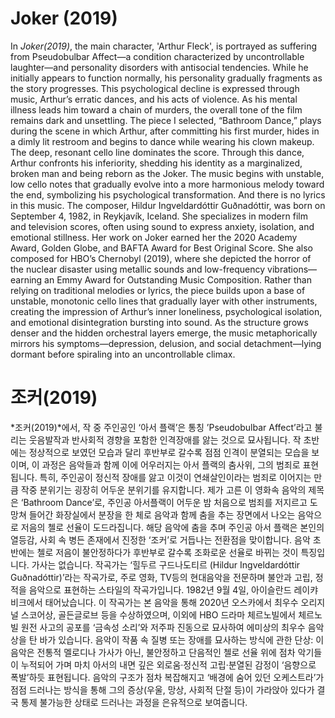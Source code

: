 # Joker (2019)

In *Joker(2019)*, the main character, 'Arthur Fleck', is portrayed as suffering from Pseudobulbar Affect—a condition characterized by uncontrollable laughter—and personality disorders with antisocial tendencies. While he initially appears to function normally, his personality gradually fragments as the story progresses. This psychological decline is expressed through music, Arthur’s erratic dances, and his acts of violence. As his mental illness leads him toward a chain of murders, the overall tone of the film remains dark and unsettling. The piece I selected, “Bathroom Dance,” plays during the scene in which Arthur, after committing his first murder, hides in a dimly lit restroom and begins to dance while wearing his clown makeup. The deep, resonant cello line dominates the score. Through this dance, Arthur confronts his inferiority, shedding his identity as a marginalized, broken man and being reborn as the Joker. The music begins with unstable, low cello notes that gradually evolve into a more harmonious melody toward the end, symbolizing his psychological transformation. And there is no lyrics in this music. The composer, Hildur Ingveldardóttir Guðnadóttir, was born on September 4, 1982, in Reykjavík, Iceland. She specializes in modern film and television scores, often using sound to express anxiety, isolation, and emotional stillness. Her work on Joker earned her the 2020 Academy Award, Golden Globe, and BAFTA Award for Best Original Score. She also composed for HBO’s Chernobyl (2019), where she depicted the horror of the nuclear disaster using metallic sounds and low-frequency vibrations—earning an Emmy Award for Outstanding Music Composition. Rather than relying on traditional melodies or lyrics, the piece builds upon a base of unstable, monotonic cello lines that gradually layer with other instruments, creating the impression of Arthur’s inner loneliness, psychological isolation, and emotional disintegration bursting into sound. As the structure grows denser and the hidden orchestral layers emerge, the music metaphorically mirrors his symptoms—depression, delusion, and social detachment—lying dormant before spiraling into an uncontrollable climax.

# 조커(2019)

*조커(2019)*에서, 작 중 주인공인 ‘아서 플랙’은 통칭 ’Pseudobulbar Affect’라고 불리는 웃음발작과 반사회적 경향을 포함한 인격장애를 앓는 것으로 묘사됩니다. 작 초반에는 정상적으로 보였던 모습과 달리 후반부로 갈수록 점점 인격이 분열되는 모습을 보이며, 이 과정은 음악들과 함께 이에 어우러지는 아서 플랙의 춤사위, 그의 범죄로 표현됩니다. 특히, 주인공이 정신적 장애를 앓고 이것이 연쇄살인이라는 범죄로 이어지는 만큼 작중 분위기는 굉장히 어두운 분위기를 유지합니다. 제가 고른 이 영화속 음악의 제목은 ‘Bathroom Dance’로, 주인공 아서플랙이 어두운 밤 처음으로 범죄를 저지르고 도망쳐 들어간 화장실에서 분장을 한 체로 음악과 함께 춤을 추는 장면에서 나오는 음악으로 저음의 첼로 선율이 도드라집니다. 해당 음악에 춤을 추며 주인공 아서 플랙은 본인의 열등감, 사회 속 병든 존재에서 진정한 ‘조커’로 거듭나는 전환점을 맞이합니다. 음악 초반에는 첼로 저음이 불안정하다가 후반부로 갈수록 조화로운 선율로 바뀌는 것이 특징입니다. 가사는 없습니다.  작곡가는 ‘힐두르 구드나도티르 (Hildur Ingveldardóttir Guðnadóttir)’라는 작곡가로, 주로 영화, TV등의 현대음악을 전문하며 불안과 고립, 정적을 음악으로 표현하는 스타일의 작곡가입니다. 1982년 9월 4일, 아이슬란드 레이캬비크에서 태어났습니다. 이 작곡가는 본 음악을 통해 2020년 오스카에서 최우수 오리지널 스코어상, 골든글로브 등을 수상하였으며, 이외에 HBO 드라마 체르노빌에서 체르노빌 원전 사고의 공포를 ‘금속성 소리’와 저주파 진동으로 묘사하여 에미상의 최우수 음악상을 탄 바가 있습니다. 음악이 작품 속 질병 또는 장애를 묘사하는 방식에 관한 단상: 이 음악은 전통적 멜로디나 가사가 아닌, 불안정하고 단음적인 첼로 선율 위에 점차 악기들이 누적되어 가며 마치 아서의 내면 깊은 외로움·정신적 고립·분열된 감정이 ‘음향으로 폭발’하듯 표현됩니다. 음악의 구조가 점차 복잡해지고 ‘배경에 숨어 있던 오케스트라’가 점점 드러나는 방식을 통해 그의 증상(우울, 망상, 사회적 단절 등)이 가라앉아 있다가 결국 통제 불가능한 상태로 드러나는 과정을 은유적으로 보여줍니다. 
